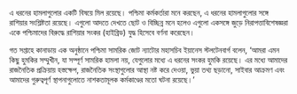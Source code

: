 এ ধরনের হামলাগুলোর একটি বিষয়ে মিল রয়েছে। পশ্চিমা কর্মকর্তারা মনে করছেন, এ ধরনের হামলাগুলোর সঙ্গে রাশিয়ার সংশ্লিষ্টতা রয়েছে। এগুলো আদতে দেখতে ছোট ও বিচ্ছিন্ন মনে হলেও এগুলো একসঙ্গে জুড়ে নিরাপত্তাবিশেষজ্ঞরা একে পশ্চিমাদের বিরুদ্ধে রাশিয়ার সংকর (হাইব্রিড) যুদ্ধ হিসেবে বর্ণনা করেছেন।

গত সপ্তাহে কানাডায় এক অনুষ্ঠানে পশ্চিমা সামরিক জোট ন্যাটোর মহাসচিব ইয়ানেস স্টলটেনবার্গ বলেন, ‘আমরা এমন কিছু হুমকির সম্মুখীন, যা সম্পূর্ণ সামরিক হামলা নয়, যেগুলোর মধ্যে এ ধরনের সংকর হুমকি রয়েছে। এর মধ্যে আমাদের রাজনৈতিক প্রক্রিয়ায় হস্তক্ষেপ, রাজনৈতিক সংস্থাগুলোর আস্থা নষ্ট করে দেওয়া, ভুয়া তথ্য ছড়ানো, সাইবার আক্রমণ এবং আমাদের গুরুত্বপূর্ণ স্থাপনাগুলোতে নাশকতামূলক কর্মকাণ্ডের মতো ঘটনা রয়েছে।’
